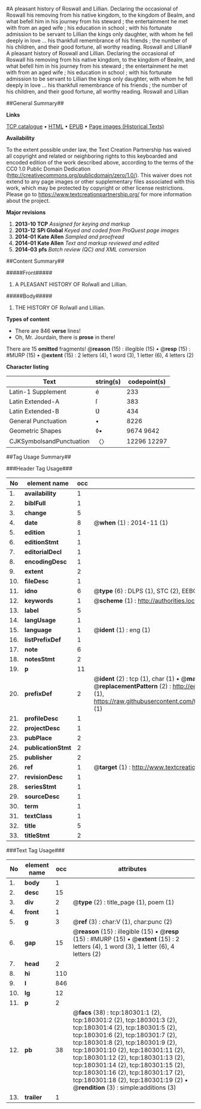 #A pleasant history of Roswall and Lillian. Declaring the occasional of Roswall his removing from his native kingdom, to the kingdom of Bealm, and what befell him in his journey from his steward ; the entertainment he met with from an aged wife ; his education in school ; with his fortunate admission to be servant to Lillian the kings only daughter, with whom he fell deeply in love ... his thankfull remembrance of his friends ; the number of his children, and their good fortune, all worthy reading. Roswall and Lillian#
A pleasant history of Roswall and Lillian. Declaring the occasional of Roswall his removing from his native kingdom, to the kingdom of Bealm, and what befell him in his journey from his steward ; the entertainment he met with from an aged wife ; his education in school ; with his fortunate admission to be servant to Lillian the kings only daughter, with whom he fell deeply in love ... his thankfull remembrance of his friends ; the number of his children, and their good fortune, all worthy reading.
Roswall and Lillian

##General Summary##

**Links**

[TCP catalogue](http://www.ota.ox.ac.uk/tcp/)  • 
[HTML](http://tei.it.ox.ac.uk/tcp/Texts-HTML/free/B04/B04721.html)  • 
[EPUB](http://tei.it.ox.ac.uk/tcp/Texts-EPUB/free/B04/B04721.epub) • 
[Page images (Historical Texts)](https://historicaltexts.jisc.ac.uk/eebo-53981555e)

**Availability**

To the extent possible under law, the Text Creation Partnership has waived all copyright and related or neighboring rights to this keyboarded and encoded edition of the work described above, according to the terms of the CC0 1.0 Public Domain Dedication (http://creativecommons.org/publicdomain/zero/1.0/). This waiver does not extend to any page images or other supplementary files associated with this work, which may be protected by copyright or other license restrictions. Please go to https://www.textcreationpartnership.org/ for more information about the project.

**Major revisions**

1. __2013-10__ __TCP__ *Assigned for keying and markup*
1. __2013-12__ __SPi Global__ *Keyed and coded from ProQuest page images*
1. __2014-01__ __Kate Allen__ *Sampled and proofread*
1. __2014-01__ __Kate Allen__ *Text and markup reviewed and edited*
1. __2014-03__ __pfs__ *Batch review (QC) and XML conversion*

##Content Summary##

#####Front#####

1. A PLEASANT HISTORY OF Roſwall and Lillian.

#####Body#####

1. THE HISTORY OF Roſwall and Lillian.

**Types of content**

  * There are 846 **verse** lines!
  * Oh, Mr. Jourdain, there is **prose** in there!

There are 15 **omitted** fragments! 
 @__reason__ (15) : illegible (15)  •  @__resp__ (15) : #MURP (15)  •  @__extent__ (15) : 2 letters (4), 1 word (3), 1 letter (6), 4 letters (2)

**Character listing**


|Text|string(s)|codepoint(s)|
|---|---|---|
|Latin-1 Supplement|é|233|
|Latin Extended-A|ſ|383|
|Latin Extended-B|Ʋ|434|
|General Punctuation|•|8226|
|Geometric Shapes|◊▪|9674 9642|
|CJKSymbolsandPunctuation|〈〉|12296 12297|

##Tag Usage Summary##

###Header Tag Usage###

|No|element name|occ|attributes|
|---|---|---|---|
|1.|__availability__|1||
|2.|__biblFull__|1||
|3.|__change__|5||
|4.|__date__|8| @__when__ (1) : 2014-11 (1)|
|5.|__edition__|1||
|6.|__editionStmt__|1||
|7.|__editorialDecl__|1||
|8.|__encodingDesc__|1||
|9.|__extent__|2||
|10.|__fileDesc__|1||
|11.|__idno__|6| @__type__ (6) : DLPS (1), STC (2), EEBO-CITATION (1), OCLC (1), VID (1)|
|12.|__keywords__|1| @__scheme__ (1) : http://authorities.loc.gov/ (1)|
|13.|__label__|5||
|14.|__langUsage__|1||
|15.|__language__|1| @__ident__ (1) : eng (1)|
|16.|__listPrefixDef__|1||
|17.|__note__|6||
|18.|__notesStmt__|2||
|19.|__p__|11||
|20.|__prefixDef__|2| @__ident__ (2) : tcp (1), char (1)  •  @__matchPattern__ (2) : ([0-9\-]+):([0-9IVX]+) (1), (.+) (1)  •  @__replacementPattern__ (2) : http://eebo.chadwyck.com/downloadtiff?vid=$1&page=$2 (1), https://raw.githubusercontent.com/textcreationpartnership/Texts/master/tcpchars.xml#$1 (1)|
|21.|__profileDesc__|1||
|22.|__projectDesc__|1||
|23.|__pubPlace__|2||
|24.|__publicationStmt__|2||
|25.|__publisher__|2||
|26.|__ref__|1| @__target__ (1) : http://www.textcreationpartnership.org/docs/. (1)|
|27.|__revisionDesc__|1||
|28.|__seriesStmt__|1||
|29.|__sourceDesc__|1||
|30.|__term__|1||
|31.|__textClass__|1||
|32.|__title__|5||
|33.|__titleStmt__|2||


###Text Tag Usage###

|No|element name|occ|attributes|
|---|---|---|---|
|1.|__body__|1||
|2.|__desc__|15||
|3.|__div__|2| @__type__ (2) : title_page (1), poem (1)|
|4.|__front__|1||
|5.|__g__|3| @__ref__ (3) : char:V (1), char:punc (2)|
|6.|__gap__|15| @__reason__ (15) : illegible (15)  •  @__resp__ (15) : #MURP (15)  •  @__extent__ (15) : 2 letters (4), 1 word (3), 1 letter (6), 4 letters (2)|
|7.|__head__|2||
|8.|__hi__|110||
|9.|__l__|846||
|10.|__lg__|12||
|11.|__p__|2||
|12.|__pb__|38| @__facs__ (38) : tcp:180301:1 (2), tcp:180301:2 (2), tcp:180301:3 (2), tcp:180301:4 (2), tcp:180301:5 (2), tcp:180301:6 (2), tcp:180301:7 (2), tcp:180301:8 (2), tcp:180301:9 (2), tcp:180301:10 (2), tcp:180301:11 (2), tcp:180301:12 (2), tcp:180301:13 (2), tcp:180301:14 (2), tcp:180301:15 (2), tcp:180301:16 (2), tcp:180301:17 (2), tcp:180301:18 (2), tcp:180301:19 (2)  •  @__rendition__ (3) : simple:additions (3)|
|13.|__trailer__|1||
